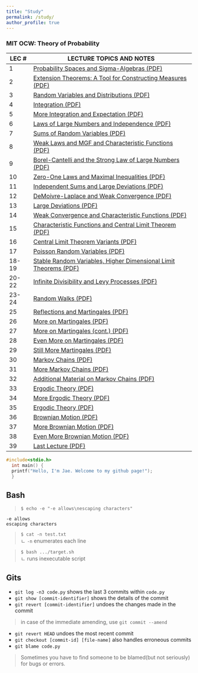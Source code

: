 ```yaml
---
title: "Study"
permalink: /study/
author_profile: true
---
```


<h3>MIT OCW: Theory of Probability</h3>
  <style>
    code {
      font-size: .75rem;
    }
  </style>
  <table summary="See table caption for summary." class="tablewidth75">
    <thead>
      <tr>
        <th scope="col">LEC&nbsp;#</th>
        <th scope="col">LECTURE&nbsp;TOPICS&nbsp;AND&nbsp;NOTES</th>
      </tr>
    </thead>
    <tbody>
      <tr class="row">
        <td>1</td>
        <td><a
            href="https://ocw.mit.edu/courses/mathematics/18-175-theory-of-probability-spring-2014/lecture-slides/MIT18_175S14_Lecture1.pdf" target="_blank">Probability
            Spaces and Sigma-Algebras (PDF)</a></td>
      </tr>
      <tr class="alt-row">
        <td>2</td>
        <td><a
            href="https://ocw.mit.edu/courses/mathematics/18-175-theory-of-probability-spring-2014/lecture-slides/MIT18_175S14_Lecture2.pdf" target="_blank">Extension
            Theorems: A Tool for Constructing Measures (PDF)</a></td>
      </tr>
      <tr class="row">
        <td>3</td>
        <td><a
            href="https://ocw.mit.edu/courses/mathematics/18-175-theory-of-probability-spring-2014/lecture-slides/MIT18_175S14_Lecture3.pdf" target="_blank">Random
            Variables and Distributions (PDF)</a></td>
      </tr>
      <tr class="alt-row">
        <td>4</td>
        <td><a
            href="https://ocw.mit.edu/courses/mathematics/18-175-theory-of-probability-spring-2014/lecture-slides/MIT18_175S14_Lecture4.pdf" target="_blank">Integration
            (PDF)</a></td>
      </tr>
      <tr class="row">
        <td>5</td>
        <td><a
            href="https://ocw.mit.edu/courses/mathematics/18-175-theory-of-probability-spring-2014/lecture-slides/MIT18_175S14_Lecture5.pdf" target="_blank">More
            Integration and Expectation (PDF)</a></td>
      </tr>
      <tr class="alt-row">
        <td>6</td>
        <td><a
            href="https://ocw.mit.edu/courses/mathematics/18-175-theory-of-probability-spring-2014/lecture-slides/MIT18_175S14_Lecture6.pdf" target="_blank">Laws
            of Large Numbers and Independence (PDF)</a></td>
      </tr>
      <tr class="row">
        <td>7</td>
        <td><a
            href="https://ocw.mit.edu/courses/mathematics/18-175-theory-of-probability-spring-2014/lecture-slides/MIT18_175S14_Lecture7.pdf" target="_blank">Sums
            of Random Variables (PDF)</a></td>
      </tr>
      <tr class="alt-row">
        <td>8</td>
        <td><a
            href="https://ocw.mit.edu/courses/mathematics/18-175-theory-of-probability-spring-2014/lecture-slides/MIT18_175S14_Lecture8.pdf" target="_blank">Weak
            Laws and MGF and Characteristic Functions (PDF)</a></td>
      </tr>
      <tr class="row">
        <td>9</td>
        <td><a
            href="https://ocw.mit.edu/courses/mathematics/18-175-theory-of-probability-spring-2014/lecture-slides/MIT18_175S14_Lecture9.pdf" target="_blank">Borel-Cantelli
            and the Strong Law of Large Numbers (PDF)</a></td>
      </tr>
      <tr class="alt-row">
        <td>10</td>
        <td><a
            href="https://ocw.mit.edu/courses/mathematics/18-175-theory-of-probability-spring-2014/lecture-slides/MIT18_175S14_Lecture10.pdf" target="_blank">Zero-One
            Laws and Maximal Inequalities (PDF)</a></td>
      </tr>
      <tr class="row">
        <td>11</td>
        <td><a
            href="https://ocw.mit.edu/courses/mathematics/18-175-theory-of-probability-spring-2014/lecture-slides/MIT18_175S14_Lecture11.pdf" target="_blank">Independent
            Sums and Large Deviations (PDF)</a></td>
      </tr>
      <tr class="alt-row">
        <td>12</td>
        <td><a
            href="https://ocw.mit.edu/courses/mathematics/18-175-theory-of-probability-spring-2014/lecture-slides/MIT18_175S14_Lecture12.pdf" target="_blank">DeMoivre-Laplace
            and Weak Convergence (PDF)</a></td>
      </tr>
      <tr class="row">
        <td>13</td>
        <td><a
            href="https://ocw.mit.edu/courses/mathematics/18-175-theory-of-probability-spring-2014/lecture-slides/MIT18_175S14_Lecture13.pdf" target="_blank">Large
            Deviations (PDF)</a></td>
      </tr>
      <tr class="alt-row">
        <td>14</td>
        <td><a
            href="https://ocw.mit.edu/courses/mathematics/18-175-theory-of-probability-spring-2014/lecture-slides/MIT18_175S14_Lecture14.pdf" target="_blank">Weak
            Convergence and Characteristic Functions (PDF)</a></td>
      </tr>
      <tr class="row">
        <td>15</td>
        <td><a
            href="https://ocw.mit.edu/courses/mathematics/18-175-theory-of-probability-spring-2014/lecture-slides/MIT18_175S14_Lecture15.pdf" target="_blank">Characteristic
            Functions and Central Limit Theorem (PDF)</a></td>
      </tr>
      <tr class="alt-row">
        <td>16</td>
        <td><a
            href="https://ocw.mit.edu/courses/mathematics/18-175-theory-of-probability-spring-2014/lecture-slides/MIT18_175S14_Lecture16.pdf" target="_blank">Central
            Limit Theorem Variants (PDF)</a></td>
      </tr>
      <tr class="row">
        <td>17</td>
        <td><a
            href="https://ocw.mit.edu/courses/mathematics/18-175-theory-of-probability-spring-2014/lecture-slides/MIT18_175S14_Lecture17.pdf" target="_blank">Poisson
            Random Variables (PDF)</a></td>
      </tr>
      <tr class="alt-row">
        <td>18-19</td>
        <td><a
            href="https://ocw.mit.edu/courses/mathematics/18-175-theory-of-probability-spring-2014/lecture-slides/MIT18_175S14_Lecture18.pdf" target="_blank">Stable
            Random Variables, Higher Dimensional Limit Theorems (PDF)</a></td>
      </tr>
      <tr class="row">
        <td>20-22</td>
        <td><a
            href="https://ocw.mit.edu/courses/mathematics/18-175-theory-of-probability-spring-2014/lecture-slides/MIT18_175S14_Lecture20.pdf" target="_blank">Infinite
            Divisibility and Levy Processes (PDF)</a></td>
      </tr>
      <tr class="alt-row">
        <td>23-24</td>
        <td><a
            href="https://ocw.mit.edu/courses/mathematics/18-175-theory-of-probability-spring-2014/lecture-slides/MIT18_175S14_Lecture23.pdf" target="_blank">Random
            Walks (PDF)</a></td>
      </tr>
      <tr class="row">
        <td>25</td>
        <td><a
            href="https://ocw.mit.edu/courses/mathematics/18-175-theory-of-probability-spring-2014/lecture-slides/MIT18_175S14_Lecture25.pdf" target="_blank">Reflections
            and Martingales (PDF)</a></td>
      </tr>
      <tr class="alt-row">
        <td>26</td>
        <td><a
            href="https://ocw.mit.edu/courses/mathematics/18-175-theory-of-probability-spring-2014/lecture-slides/MIT18_175S14_Lecture26.pdf" target="_blank">More
            on Martingales (PDF)</a></td>
      </tr>
      <tr class="row">
        <td>27</td>
        <td><a
            href="https://ocw.mit.edu/courses/mathematics/18-175-theory-of-probability-spring-2014/lecture-slides/MIT18_175S14_Lecture27.pdf" target="_blank">More
            on Martingales (cont.) (PDF)</a></td>
      </tr>
      <tr class="alt-row">
        <td>28</td>
        <td><a
            href="https://ocw.mit.edu/courses/mathematics/18-175-theory-of-probability-spring-2014/lecture-slides/MIT18_175S14_Lecture28.pdf" target="_blank">Even
            More on Martingales (PDF)</a></td>
      </tr>
      <tr class="row">
        <td>29</td>
        <td><a
            href="https://ocw.mit.edu/courses/mathematics/18-175-theory-of-probability-spring-2014/lecture-slides/MIT18_175S14_Lecture29.pdf" target="_blank">Still
            More Martingales (PDF)</a></td>
      </tr>
      <tr class="alt-row">
        <td>30</td>
        <td><a
            href="https://ocw.mit.edu/courses/mathematics/18-175-theory-of-probability-spring-2014/lecture-slides/MIT18_175S14_Lecture30.pdf" target="_blank">Markov
            Chains (PDF)</a></td>
      </tr>
      <tr class="row">
        <td>31</td>
        <td><a
            href="https://ocw.mit.edu/courses/mathematics/18-175-theory-of-probability-spring-2014/lecture-slides/MIT18_175S14_Lecture31.pdf" target="_blank">More
            Markov Chains (PDF)</a></td>
      </tr>
      <tr class="alt-row">
        <td>32</td>
        <td><a
            href="https://ocw.mit.edu/courses/mathematics/18-175-theory-of-probability-spring-2014/lecture-slides/MIT18_175S14_Lecture32.pdf" target="_blank">Additional
            Material on Markov Chains (PDF)</a></td>
      </tr>
      <tr class="row">
        <td>33</td>
        <td><a
            href="https://ocw.mit.edu/courses/mathematics/18-175-theory-of-probability-spring-2014/lecture-slides/MIT18_175S14_Lecture33.pdf" target="_blank">Ergodic
            Theory (PDF)</a></td>
      </tr>
      <tr class="alt-row">
        <td>34</td>
        <td><a
            href="https://ocw.mit.edu/courses/mathematics/18-175-theory-of-probability-spring-2014/lecture-slides/MIT18_175S14_Lecture34.pdf" target="_blank">More
            Ergodic Theory (PDF)</a></td>
      </tr>
      <tr class="row">
        <td>35</td>
        <td><a
            href="https://ocw.mit.edu/courses/mathematics/18-175-theory-of-probability-spring-2014/lecture-slides/MIT18_175S14_Lecture35.pdf" target="_blank">Ergodic
            Theory (PDF)</a></td>
      </tr>
      <tr class="alt-row">
        <td>36</td>
        <td><a
            href="https://ocw.mit.edu/courses/mathematics/18-175-theory-of-probability-spring-2014/lecture-slides/MIT18_175S14_Lecture36.pdf" target="_blank">Brownian
            Motion (PDF)</a></td>
      </tr>
      <tr class="row">
        <td>37</td>
        <td><a
            href="https://ocw.mit.edu/courses/mathematics/18-175-theory-of-probability-spring-2014/lecture-slides/MIT18_175S14_Lecture37.pdf" target="_blank">More
            Brownian Motion (PDF)</a></td>
      </tr>
      <tr class="alt-row">
        <td>38</td>
        <td><a
            href="https://ocw.mit.edu/courses/mathematics/18-175-theory-of-probability-spring-2014/lecture-slides/MIT18_175S14_Lecture38.pdf" target="_blank">Even
            More Brownian Motion (PDF)</a></td>
      </tr>
      <tr class="row">
        <td>39</td>
        <td><a
            href="https://ocw.mit.edu/courses/mathematics/18-175-theory-of-probability-spring-2014/lecture-slides/MIT18_175S14_Lecture39.pdf" target="_blank">Last
            Lecture (PDF)</a></td>
      </tr>
    </tbody>
  </table>

  ```c
  #include<stdio.h>
    int main() {
    printf("Hello, I'm Jae. Welcome to my github page!");
    }
  ```

  ## Bash

  > `$ echo -e "-e allows\nescaping characters"`

  ```
  -e allows
  escaping characters
  ```

  > `$ cat -n test.txt`\
  ㄴ `-n` enumerates each line

  > `$ bash .../target.sh`\
  ㄴ runs inexecutable script

  ## Gits

  * `git log -n3 code.py` shows the last 3 commits within `code.py`
  * `git show [commit-identifier]` shows the details of the commit
  * `git revert [commit-identifier]` undoes the changes made in the commit
  > in case of the immediate amending, use `git commit --amend`
  * `git revert HEAD` undoes the most recent commit
  * `git checkout [commit-id] [file-name]` also handles erroneous commits
  * `git blame code.py`
  > Sometimes you have to find someone to be blamed(but not seriously) for bugs or errors.